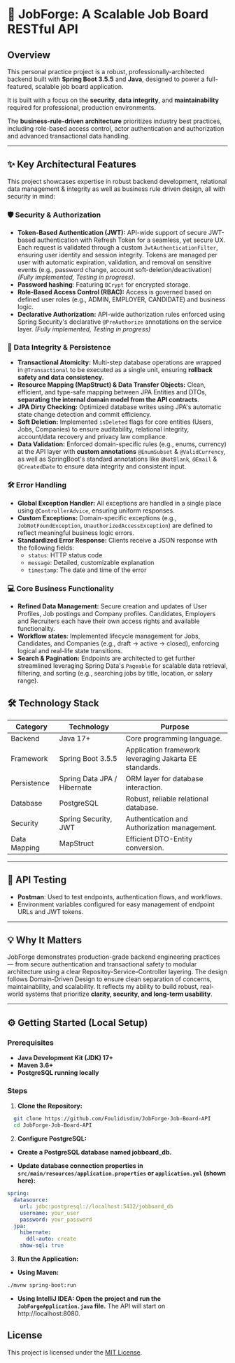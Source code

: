 # 🚀 JobForge: A Scalable Job Board RESTful API

## Overview
This personal practice project is a robust, professionally-architected backend built with **Spring Boot 3.5.5** and **Java**, designed to power a full-featured, scalable job board application.  

It is built with a focus on the **security**, **data integrity**, and **maintainability** required for professional, production environments.

The **business-rule-driven architecture** prioritizes industry best practices, including role-based access control, actor authentication and authorization and advanced transactional data handling. 

---

## ✨ Key Architectural Features
This project showcases expertise in robust backend development, relational data management & integrity as well as business rule driven design, all with security in mind:

### 🛡️ Security & Authorization
- **Token-Based Authentication (JWT):** API-wide support of secure JWT-based authentication with Refresh Token for a seamless, yet secure UX. Each request is validated through a custom `JwtAuthenticationFilter`, ensuring user identity and session integrity. Tokens are managed per user with automatic expiration, validation, and removal on sensitive events (e.g., password change, account soft-deletion/deactivation) *(Fully implemented, Testing in progress)*.
- **Password hashing**: Featuring `BCrypt` for encrypted storage.
- **Role-Based Access Control (RBAC):** Access is governed based on defined user roles (e.g., ADMIN, EMPLOYER, CANDIDATE) and business logic.
- **Declarative Authorization:** API-wide authorization rules enforced using Spring Security's declarative `@PreAuthorize` annotations on the service layer. *(Fully implemented, Testing in progress)*

### 💾 Data Integrity & Persistence
- **Transactional Atomicity:** Multi-step database operations are wrapped in `@Transactional` to be executed as a single unit, ensuring **rollback safety and  data consistency**.
- **Resource Mapping (MapStruct) & Data Transfer Objects:** Clean, efficient, and type-safe mapping between JPA Entities and DTOs, **separating the internal domain model from the API contracts**.
- **JPA Dirty Checking:** Optimized database writes using JPA's automatic state change detection and commit efficiency.
- **Soft Deletion:** Implemented `isDeleted` flags for core entities (Users, Jobs, Companies) to ensure auditability, relational integrity, account/data recovery and privacy law compliance.
- **Data Validation:** Enforced domain-specific rules (e.g., enums, currency) at the API layer with **custom annotations** `@EnumSubset` & `@ValidCurrency`, as well as SpringBoot's standard annotations like `@NotBlank`, `@Email` & `@CreatedDate` to ensure data integrity and consistent input.

### 🛠️ Error Handling
- **Global Exception Handler:** All exceptions are handled in a single place using `@ControllerAdvice`, ensuring uniform responses.
- **Custom Exceptions:** Domain-specific exceptions (e.g., `JobNotFoundException`, `UnauthorizedAccessException`) are defined to reflect meaningful business logic errors.
- **Standardized Error Response:** Clients receive a JSON response with the following fields:
  - `status`: HTTP status code
  - `message`: Detailed, customizable explanation
  - `timestamp`: The date and time of the error

### 💻 Core Business Functionality
- **Refined Data Management:** Secure creation and updates of User Profiles, Job postings and Company profiles. Candidates, Employers and Recruiters each have their own access rights and available functionality.
- **Workflow states**: Implemented lifecycle management for Jobs, Candidates, and Companies (e.g., draft → active → closed), enforcing logical and real-life state transitions.
- **Search & Pagination:** Endpoints are architected to get further streamlined leveraging Spring Data's `Pageable` for scalable data retrieval, filtering, and sorting (e.g., searching jobs by title, location, or salary range).

## 🛠️ Technology Stack

| Category      | Technology                | Purpose                                                |
|---------------|---------------------------|--------------------------------------------------------|
| Backend       | Java 17+                  | Core programming language.                             |
| Framework     | Spring Boot 3.5.5         | Application framework leveraging Jakarta EE standards. |
| Persistence   | Spring Data JPA / Hibernate | ORM layer for database interaction.                  |
| Database      | PostgreSQL                | Robust, reliable relational database.                 |
| Security      | Spring Security, JWT      | Authentication and Authorization management.          |
| Data Mapping  | MapStruct                 | Efficient DTO-Entity conversion.                   |

---

## 🧪 API Testing
- **Postman**: Used to test endpoints, authentication flows, and workflows.
- Environment variables configured for easy management of endpoint URLs and JWT tokens.
  
---

## 💡 Why It Matters
JobForge demonstrates production-grade backend engineering practices — from secure authentication and transactional safety to modular architecture using a clear Repositoy-Service–Controller layering.
The design follows Domain-Driven Design to ensure clean separation of concerns, maintainability, and scalability.
It reflects my ability to build robust, real-world systems that prioritize **clarity, security, and long-term usability**.

---

## ⚙️ Getting Started (Local Setup)

### Prerequisites
- **Java Development Kit (JDK) 17+**
- **Maven 3.6+**
- **PostgreSQL running locally**

### Steps

1. **Clone the Repository:**
```bash
  git clone https://github.com/Foulidisdim/JobForge-Job-Board-API
  cd JobForge-Job-Board-API
```
2. **Configure PostgreSQL:**

- **Create a PostgreSQL database named jobboard_db.**

- **Update database connection properties in `src/main/resources/application.properties` or `application.yml` (shown here):**

```yaml
spring:
  datasource:
    url: jdbc:postgresql://localhost:5432/jobboard_db
    username: your_user
    password: your_password
  jpa:
    hibernate:
      ddl-auto: create
    show-sql: true
```
3. **Run the Application:**

- **Using Maven:**
```bash
./mvnw spring-boot:run
```
- **Using IntelliJ IDEA: Open the project and run the `JobForgeApplication.java` file.**
The API will start on http://localhost:8080.

## License
This project is licensed under the [MIT License](https://opensource.org/licenses/MIT).

